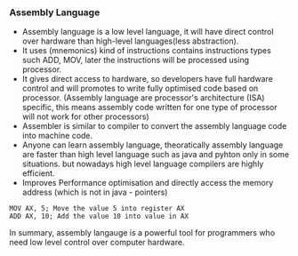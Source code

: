 ### Assembly Language

* Assembly language is a low level language, it will have direct control over hardware than high-level languages(less abstraction).
* It uses (mnemonics) kind of instructions contains instructions types such ADD, MOV, later the instructions will be processed using processor.
* It gives direct access to hardware, so developers have full hardware control and will promotes to write fully optimised code based on processor. (Assembly language are processor's architecture (ISA) specific, this means assembly code written for one type of processor will not work for other processors)
* Assembler is similar to compiler to convert the assembly language code into machine code.
* Anyone can learn assembly language, theoratically assembly language are faster than high level language such as java and pyhton only in some situations. but nowadays high level language compilers are highly efficient.
* Improves Performance optimisation and directly access the memory address (which is not in java - pointers)

```assembly
MOV AX, 5; Move the value 5 into register AX
ADD AX, 10; Add the value 10 into value in AX
```
In summary, assembly langauge is a powerful tool for programmers who need low level control over computer hardware.
